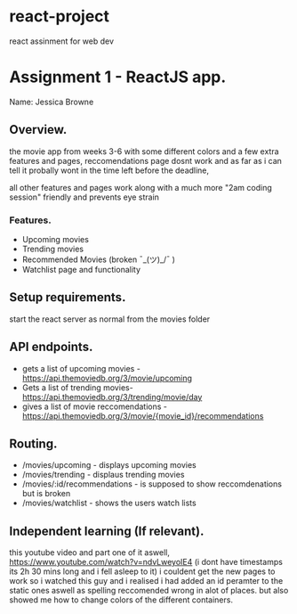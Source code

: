# react-project
react assinment for web dev



# Assignment 1 - ReactJS app.

Name: Jessica Browne

## Overview.

the movie app from weeks 3-6 with some different colors and a few extra features and pages, 
reccomendations page dosnt work and as far as i can tell it probally wont in the time left before the deadline, 

all other features and pages work along with a much more "2am coding session" friendly and prevents eye strain



### Features.

+ Upcoming movies
+ Trending movies
+ Recommended Movies (broken ¯\_(ツ)_/¯ )
+ Watchlist page and functionality

## Setup requirements.
start the react server as normal from the movies folder

## API endpoints.

+ gets a list of upcoming movies -  https://api.themoviedb.org/3/movie/upcoming
+ Gets a list of trending movies-   https://api.themoviedb.org/3/trending/movie/day
+ gives a list of movie reccomendations -   https://api.themoviedb.org/3/movie/{movie_id}/recommendations

## Routing.

+ /movies/upcoming - displays upcoming movies    
+ /movies/trending - displaus trending movies
+ /movies/:id/recommendations - is supposed to show reccomdenations but is broken
+ /movies/watchlist - shows the users watch lists



## Independent learning (If relevant).

this youtube video and part one of it aswell, 
https://www.youtube.com/watch?v=ndvLweyoIE4 (i dont have timestamps its 2h 30 mins long and i fell asleep to it)
i couldent get the new pages to work so i watched this guy and i realised i had added an id peramter to the static ones aswell as spelling reccomended wrong in alot of places. but also showed me how to change colors of the different containers. 




